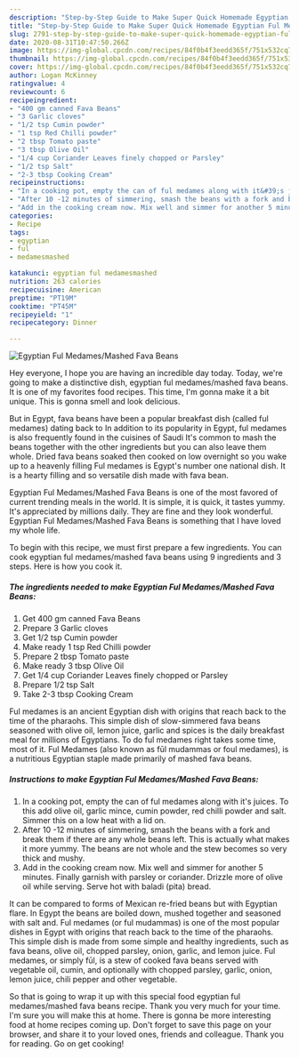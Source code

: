 ```yaml
---
description: "Step-by-Step Guide to Make Super Quick Homemade Egyptian Ful Medames/Mashed Fava Beans"
title: "Step-by-Step Guide to Make Super Quick Homemade Egyptian Ful Medames/Mashed Fava Beans"
slug: 2791-step-by-step-guide-to-make-super-quick-homemade-egyptian-ful-medames-mashed-fava-beans
date: 2020-08-31T10:47:50.266Z
image: https://img-global.cpcdn.com/recipes/84f0b4f3eedd365f/751x532cq70/egyptian-ful-medamesmashed-fava-beans-recipe-main-photo.jpg
thumbnail: https://img-global.cpcdn.com/recipes/84f0b4f3eedd365f/751x532cq70/egyptian-ful-medamesmashed-fava-beans-recipe-main-photo.jpg
cover: https://img-global.cpcdn.com/recipes/84f0b4f3eedd365f/751x532cq70/egyptian-ful-medamesmashed-fava-beans-recipe-main-photo.jpg
author: Logan McKinney
ratingvalue: 4
reviewcount: 6
recipeingredient:
- "400 gm canned Fava Beans"
- "3 Garlic cloves"
- "1/2 tsp Cumin powder"
- "1 tsp Red Chilli powder"
- "2 tbsp Tomato paste"
- "3 tbsp Olive Oil"
- "1/4 cup Coriander Leaves finely chopped or Parsley"
- "1/2 tsp Salt"
- "2-3 tbsp Cooking Cream"
recipeinstructions:
- "In a cooking pot, empty the can of ful medames along with it&#39;s juices. To this add olive oil, garlic mince, cumin powder, red chilli powder and salt. Simmer this on a low heat with a lid on."
- "After 10 -12 minutes of simmering, smash the beans with a fork and break them if there are any whole beans left. This is actually what makes it more yummy. The beans are not whole and the stew becomes so very thick and mushy."
- "Add in the cooking cream now. Mix well and simmer for another 5 minutes. Finally garnish with parsley or coriander. Drizzle more of olive oil while serving. Serve hot with baladi (pita) bread."
categories:
- Recipe
tags:
- egyptian
- ful
- medamesmashed

katakunci: egyptian ful medamesmashed 
nutrition: 263 calories
recipecuisine: American
preptime: "PT19M"
cooktime: "PT45M"
recipeyield: "1"
recipecategory: Dinner

---
```



![Egyptian Ful Medames/Mashed Fava Beans](https://img-global.cpcdn.com/recipes/84f0b4f3eedd365f/751x532cq70/egyptian-ful-medamesmashed-fava-beans-recipe-main-photo.jpg)

Hey everyone, I hope you are having an incredible day today. Today, we're going to make a distinctive dish, egyptian ful medames/mashed fava beans. It is one of my favorites food recipes. This time, I'm gonna make it a bit unique. This is gonna smell and look delicious.

But in Egypt, fava beans have been a popular breakfast dish (called ful medames) dating back to In addition to its popularity in Egypt, ful medames is also frequently found in the cuisines of Saudi It&#39;s common to mash the beans together with the other ingredients but you can also leave them whole. Dried fava beans soaked then cooked on low overnight so you wake up to a heavenly filling Ful medames is Egypt&#39;s number one national dish. It is a hearty filling and so versatile dish made with fava bean.

Egyptian Ful Medames/Mashed Fava Beans is one of the most favored of current trending meals in the world. It is simple, it is quick, it tastes yummy. It's appreciated by millions daily. They are fine and they look wonderful. Egyptian Ful Medames/Mashed Fava Beans is something that I have loved my whole life.


To begin with this recipe, we must first prepare a few ingredients. You can cook egyptian ful medames/mashed fava beans using 9 ingredients and 3 steps. Here is how you cook it.

<!--inarticleads1-->

##### The ingredients needed to make Egyptian Ful Medames/Mashed Fava Beans:

1. Get 400 gm canned Fava Beans
1. Prepare 3 Garlic cloves
1. Get 1/2 tsp Cumin powder
1. Make ready 1 tsp Red Chilli powder
1. Prepare 2 tbsp Tomato paste
1. Make ready 3 tbsp Olive Oil
1. Get 1/4 cup Coriander Leaves finely chopped or Parsley
1. Prepare 1/2 tsp Salt
1. Take 2-3 tbsp Cooking Cream


Ful medames is an ancient Egyptian dish with origins that reach back to the time of the pharaohs. This simple dish of slow-simmered fava beans seasoned with olive oil, lemon juice, garlic and spices is the daily breakfast meal for millions of Egyptians. To do ful medames right takes some time, most of it. Ful Medames (also known as fūl mudammas or foul medames), is a nutritious Egyptian staple made primarily of mashed fava beans. 

<!--inarticleads2-->

##### Instructions to make Egyptian Ful Medames/Mashed Fava Beans:

1. In a cooking pot, empty the can of ful medames along with it&#39;s juices. To this add olive oil, garlic mince, cumin powder, red chilli powder and salt. Simmer this on a low heat with a lid on.
1. After 10 -12 minutes of simmering, smash the beans with a fork and break them if there are any whole beans left. This is actually what makes it more yummy. The beans are not whole and the stew becomes so very thick and mushy.
1. Add in the cooking cream now. Mix well and simmer for another 5 minutes. Finally garnish with parsley or coriander. Drizzle more of olive oil while serving. Serve hot with baladi (pita) bread.


It can be compared to forms of Mexican re-fried beans but with Egyptian flare. In Egypt the beans are boiled down, mushed together and seasoned with salt and. Ful medames (or ful mudammas) is one of the most popular dishes in Egypt with origins that reach back to the time of the pharaohs. This simple dish is made from some simple and healthy ingredients, such as fava beans, olive oil, chopped parsley, onion, garlic, and lemon juice. Ful medames, or simply fūl, is a stew of cooked fava beans served with vegetable oil, cumin, and optionally with chopped parsley, garlic, onion, lemon juice, chili pepper and other vegetable. 

So that is going to wrap it up with this special food egyptian ful medames/mashed fava beans recipe. Thank you very much for your time. I'm sure you will make this at home. There is gonna be more interesting food at home recipes coming up. Don't forget to save this page on your browser, and share it to your loved ones, friends and colleague. Thank you for reading. Go on get cooking!
